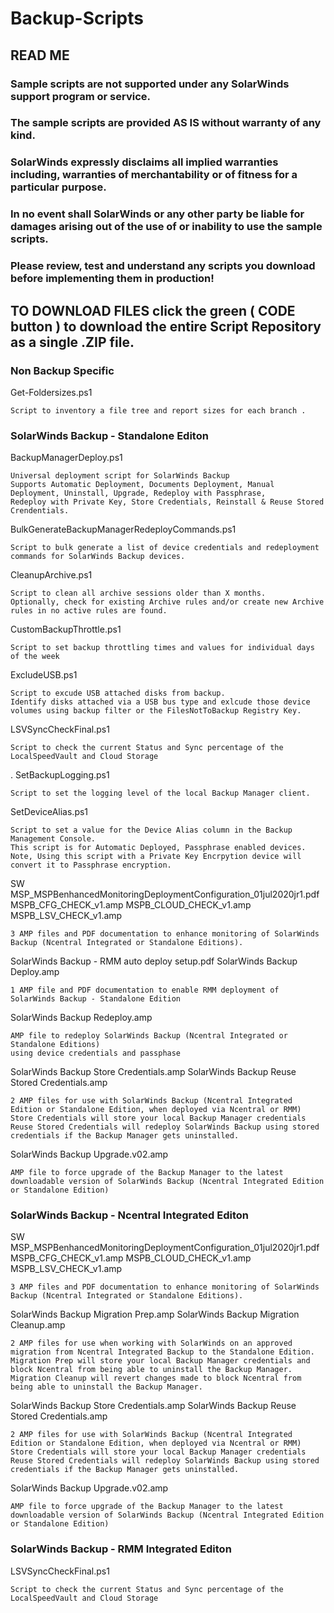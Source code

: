 # Backup-Scripts
## READ ME 

### Sample scripts are not supported under any SolarWinds support program or service.
### The sample scripts are provided AS IS without warranty of any kind.
### SolarWinds expressly disclaims all implied warranties including, warranties of merchantability or of fitness for a particular purpose. 
### In no event shall SolarWinds or any other party be liable for damages arising out of the use of or inability to use the sample scripts.

### Please review, test and understand any scripts you download before implementing them in production!

## TO DOWNLOAD FILES click the green ( CODE button ) to download the entire Script Repository as a single .ZIP file.

### Non Backup Specific ###

Get-Foldersizes.ps1

	Script to inventory a file tree and report sizes for each branch .

### SolarWinds Backup - Standalone Editon ###

BackupManagerDeploy.ps1

	Universal deployment script for SolarWinds Backup
	Supports Automatic Deployment, Documents Deployment, Manual Deployment, Uninstall, Upgrade, Redeploy with Passphrase,
	Redeploy with Private Key, Store Credentials, Reinstall & Reuse Stored Crendentials.

BulkGenerateBackupManagerRedeployCommands.ps1

	Script to bulk generate a list of device credentials and redeployment commands for SolarWinds Backup devices.

CleanupArchive.ps1

	Script to clean all archive sessions older than X months. 
	Optionally, check for existing Archive rules and/or create new Archive rules in no active rules are found.

CustomBackupThrottle.ps1
	
	Script to set backup throttling times and values for individual days of the week   

ExcludeUSB.ps1
	
	Script to excude USB attached disks from backup.
	Identify disks attached via a USB bus type and exlcude those device volumes using backup filter or the FilesNotToBackup Registry Key.

LSVSyncCheckFinal.ps1

	Script to check the current Status and Sync percentage of the LocalSpeedVault and Cloud Storage
.
SetBackupLogging.ps1

	Script to set the logging level of the local Backup Manager client.

SetDeviceAlias.ps1
	
	Script to set a value for the Device Alias column in the Backup Management Console.
	This script is for Automatic Deployed, Passphrase enabled devices.
	Note, Using this script with a Private Key Encrpytion device will convert it to Passphrase encryption.

SW MSP_MSPBenhancedMonitoringDeploymentConfiguration_01jul2020jr1.pdf
MSPB_CFG_CHECK_v1.amp
MSPB_CLOUD_CHECK_v1.amp
MSPB_LSV_CHECK_v1.amp

	3 AMP files and PDF documentation to enhance monitoring of SolarWinds Backup (Ncentral Integrated or Standalone Editions).
	
SolarWinds Backup - RMM auto deploy setup.pdf
SolarWinds Backup Deploy.amp

	1 AMP file and PDF documentation to enable RMM deployment of SolarWinds Backup - Standalone Edition

SolarWinds Backup Redeploy.amp

	AMP file to redeploy SolarWinds Backup (Ncentral Integrated or Standalone Editions) 
	using device credentials and passphase 

SolarWinds Backup Store Credentials.amp
SolarWinds Backup Reuse Stored Credentials.amp

	2 AMP files for use with SolarWinds Backup (Ncentral Integrated Edition or Standalone Edition, when deployed via Ncentral or RMM)
	Store Credentials will store your local Backup Manager credentials 
	Reuse Stored Credentials will redeploy SolarWinds Backup using stored credentials if the Backup Manager gets uninstalled. 

SolarWinds Backup Upgrade.v02.amp

	AMP file to force upgrade of the Backup Manager to the latest downloadable version of SolarWinds Backup (Ncentral Integrated Edition or Standalone Edition)

### SolarWinds Backup - Ncentral Integrated Editon ###

SW MSP_MSPBenhancedMonitoringDeploymentConfiguration_01jul2020jr1.pdf
MSPB_CFG_CHECK_v1.amp
MSPB_CLOUD_CHECK_v1.amp
MSPB_LSV_CHECK_v1.amp

	3 AMP files and PDF documentation to enhance monitoring of SolarWinds Backup (Ncentral Integrated or Standalone Editions).

SolarWinds Backup Migration Prep.amp
SolarWinds Backup Migration Cleanup.amp

	2 AMP files for use when working with SolarWinds on an approved migration from Ncentral Integrated Backup to the Standalone Edition.
	Migration Prep will store your local Backup Manager credentials and block Ncentral from being able to uninstall the Backup Manager. 
	Migration Cleanup will revert changes made to block Ncentral from being able to uninstall the Backup Manager. 

SolarWinds Backup Store Credentials.amp
SolarWinds Backup Reuse Stored Credentials.amp

	2 AMP files for use with SolarWinds Backup (Ncentral Integrated Edition or Standalone Edition, when deployed via Ncentral or RMM)
	Store Credentials will store your local Backup Manager credentials 
	Reuse Stored Credentials will redeploy SolarWinds Backup using stored credentials if the Backup Manager gets uninstalled. 

SolarWinds Backup Upgrade.v02.amp

	AMP file to force upgrade of the Backup Manager to the latest downloadable version of SolarWinds Backup (Ncentral Integrated Edition or Standalone Edition)

### SolarWinds Backup - RMM Integrated Editon ###

LSVSyncCheckFinal.ps1

	Script to check the current Status and Sync percentage of the LocalSpeedVault and Cloud Storage








